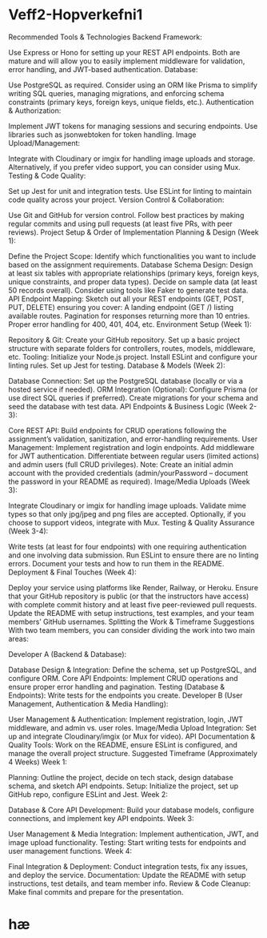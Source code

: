 # Veff2-Hopverkefni1
 

Recommended Tools & Technologies
Backend Framework:

Use Express or Hono for setting up your REST API endpoints. Both are mature and will allow you to easily implement middleware for validation, error handling, and JWT-based authentication.
Database:

Use PostgreSQL as required. Consider using an ORM like Prisma to simplify writing SQL queries, managing migrations, and enforcing schema constraints (primary keys, foreign keys, unique fields, etc.).
Authentication & Authorization:

Implement JWT tokens for managing sessions and securing endpoints.
Use libraries such as jsonwebtoken for token handling.
Image Upload/Management:

Integrate with Cloudinary or imgix for handling image uploads and storage.
Alternatively, if you prefer video support, you can consider using Mux.
Testing & Code Quality:

Set up Jest for unit and integration tests.
Use ESLint for linting to maintain code quality across your project.
Version Control & Collaboration:

Use Git and GitHub for version control.
Follow best practices by making regular commits and using pull requests (at least five PRs, with peer reviews).
Project Setup & Order of Implementation
Planning & Design (Week 1):

Define the Project Scope: Identify which functionalities you want to include based on the assignment requirements.
Database Schema Design:
Design at least six tables with appropriate relationships (primary keys, foreign keys, unique constraints, and proper data types).
Decide on sample data (at least 50 records overall). Consider using tools like Faker to generate test data.
API Endpoint Mapping:
Sketch out all your REST endpoints (GET, POST, PUT, DELETE) ensuring you cover:
A landing endpoint (GET /) listing available routes.
Pagination for responses returning more than 10 entries.
Proper error handling for 400, 401, 404, etc.
Environment Setup (Week 1):

Repository & Git:
Create your GitHub repository.
Set up a basic project structure with separate folders for controllers, routes, models, middleware, etc.
Tooling:
Initialize your Node.js project.
Install ESLint and configure your linting rules.
Set up Jest for testing.
Database & Models (Week 2):

Database Connection:
Set up the PostgreSQL database (locally or via a hosted service if needed).
ORM Integration (Optional):
Configure Prisma (or use direct SQL queries if preferred).
Create migrations for your schema and seed the database with test data.
API Endpoints & Business Logic (Week 2-3):

Core REST API:
Build endpoints for CRUD operations following the assignment’s validation, sanitization, and error-handling requirements.
User Management:
Implement registration and login endpoints.
Add middleware for JWT authentication.
Differentiate between regular users (limited actions) and admin users (full CRUD privileges).
Note: Create an initial admin account with the provided credentials (admin/yourPassword – document the password in your README as required).
Image/Media Uploads (Week 3):

Integrate Cloudinary or imgix for handling image uploads.
Validate mime types so that only jpg/jpeg and png files are accepted.
Optionally, if you choose to support videos, integrate with Mux.
Testing & Quality Assurance (Week 3-4):

Write tests (at least for four endpoints) with one requiring authentication and one involving data submission.
Run ESLint to ensure there are no linting errors.
Document your tests and how to run them in the README.
Deployment & Final Touches (Week 4):

Deploy your service using platforms like Render, Railway, or Heroku.
Ensure that your GitHub repository is public (or that the instructors have access) with complete commit history and at least five peer-reviewed pull requests.
Update the README with setup instructions, test examples, and your team members’ GitHub usernames.
Splitting the Work & Timeframe Suggestions
With two team members, you can consider dividing the work into two main areas:

Developer A (Backend & Database):

Database Design & Integration: Define the schema, set up PostgreSQL, and configure ORM.
Core API Endpoints: Implement CRUD operations and ensure proper error handling and pagination.
Testing (Database & Endpoints): Write tests for the endpoints you create.
Developer B (User Management, Authentication & Media Handling):

User Management & Authentication: Implement registration, login, JWT middleware, and admin vs. user roles.
Image/Media Upload Integration: Set up and integrate Cloudinary/imgix (or Mux for video).
API Documentation & Quality Tools: Work on the README, ensure ESLint is configured, and manage the overall project structure.
Suggested Timeframe (Approximately 4 Weeks)
Week 1:

Planning: Outline the project, decide on tech stack, design database schema, and sketch API endpoints.
Setup: Initialize the project, set up GitHub repo, configure ESLint and Jest.
Week 2:

Database & Core API Development: Build your database models, configure connections, and implement key API endpoints.
Week 3:

User Management & Media Integration: Implement authentication, JWT, and image upload functionality.
Testing: Start writing tests for endpoints and user management functions.
Week 4:

Final Integration & Deployment: Conduct integration tests, fix any issues, and deploy the service.
Documentation: Update the README with setup instructions, test details, and team member info.
Review & Code Cleanup: Make final commits and prepare for the presentation.

 # hæ

